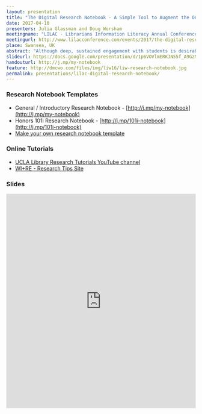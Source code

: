 ```yaml
---
layout: presentation
title: "The Digital Research Notebook - A Simple Tool to Augment the One-Shot"
date: 2017-04-10
presenters: Julia Glassman and Doug Worsham
meetingname: "LILAC - Librarians Information Literacy Annual Conference"
meetingurl: http://www.lilacconference.com/events/2017/the-digital-research-notebook-a-simple-tool-to-augment-the-one-shot
place: Swansea, UK
abstract: "Although deep, sustained engagement with students is desirable, many librarians still work within the confines of the one-shot instruction session, in which librarians have one class session to bring students up to speed on library resources, research methods, critical thinking, and more. This problem is compounded at universities serving tens of thousands of undergraduate students, where models like the personal librarian aren't feasible. Librarians must thus find creative ways to help students craft thoughtful research questions, scaffold their research process, and think critically about the sources they find. To meet this challenge, the authors used Google Docs to create a digital research notebook which, through a combination of video tutorials and reflective writing prompts, guides students through the basics of choosing a topic; generating search terms; and navigating LibGuides, article databases, and the library catalog. The notebook can be assigned before a one-shot session so that the librarian can devote the session itself to more advanced concepts. It can also be used in other ways: as a stand-alone assignment, for instance, or the backbone of a credit course. After a one-year pilot program, the authors have found the notebook to be an effective way to help students write high-quality research questions and find useful sources for their assignments. In this workshop, participants will create research notebooks that they can deploy soon after they return home. After a 10-minute overview of the original notebook and its adaptations for various courses, participants will spend approximately 40 minutes crafting learning outcomes and creating an initial structure for a research notebook."
slideurl: https://docs.google.com/presentation/d/1p6VOVlmERKJN55f_A9GzMoqI5jooHai7O1GuCBCIQsY/pub?start=false&loop=false&delayms=30000
handouturl: http://j.mp/my-notebook
feature: http://dmcwo.com/files/img/liw16/liw-research-notebook.jpg
permalink: presentations/lilac-digital-research-notebook/
---
```

### Research Notebook Templates
* General / Introductory Research Notebook - [http://j.mp/my-notebook](http://j.mp/my-notebook)
* Honors 101i Research Notebook - [http://j.mp/101i-notebook](http://j.mp/101i-notebook) 
* [Make your own research notebook template](https://docs.google.com/document/d/1_nB6PT-PZroX6yMvumesdYdXwdmT8X7Ty3EaR6ntVBU/edit?usp=sharing)

### Online Tutorials
* [UCLA Library Research Tutorials YouTube channel](https://www.youtube.com/playlist?list=PLV8eqWoGXke5D5bmwscUhow1RJKWZmMRZ)
* [WI+RE - Research Tips Site](https://uclalibrary.github.io/research-tips/)


### Slides
<iframe src="https://docs.google.com/presentation/d/1p6VOVlmERKJN55f_A9GzMoqI5jooHai7O1GuCBCIQsY/embed?start=false&loop=true&delayms=60000" frameborder="0" width="100%" height="569" allowfullscreen="true" mozallowfullscreen="true" webkitallowfullscreen="true"></iframe>

